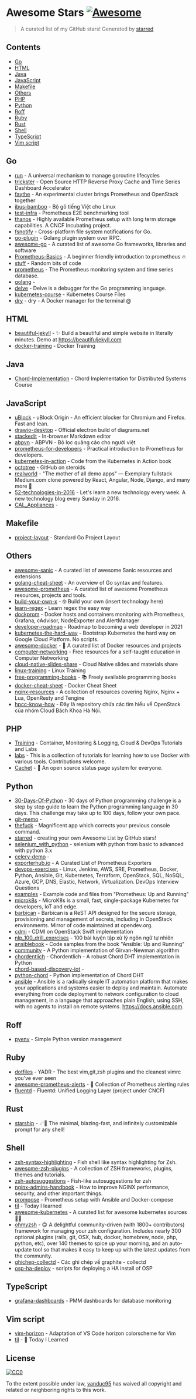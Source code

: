 # Awesome Stars [![Awesome](https://cdn.rawgit.com/sindresorhus/awesome/d7305f38d29fed78fa85652e3a63e154dd8e8829/media/badge.svg)](https://github.com/sindresorhus/awesome)

> A curated list of my GitHub stars!  Generated by [starred](https://github.com/maguowei/starred)


## Contents

  - [Go](#go)
  - [HTML](#html)
  - [Java](#java)
  - [JavaScript](#javascript)
  - [Makefile](#makefile)
  - [Others](#others)
  - [PHP](#php)
  - [Python](#python)
  - [Roff](#roff)
  - [Ruby](#ruby)
  - [Rust](#rust)
  - [Shell](#shell)
  - [TypeScript](#typescript)
  - [Vim script](#vim-script)

## Go 

- [run](https://github.com/oklog/run) - A universal mechanism to manage goroutine lifecycles
- [trickster](https://github.com/tricksterproxy/trickster) - Open Source HTTP Reverse Proxy Cache and Time Series Dashboard Accelerator
- [faythe](https://github.com/vCloud-DFTBA/faythe) - An experimental cluster brings Prometheus and OpenStack together
- [ibus-bamboo](https://github.com/BambooEngine/ibus-bamboo) - Bộ gõ tiếng Việt cho Linux
- [test-infra](https://github.com/prometheus/test-infra) - Prometheus E2E benchmarking tool
- [thanos](https://github.com/thanos-io/thanos) - Highly available Prometheus setup with long term storage capabilities. A CNCF Incubating project.
- [fsnotify](https://github.com/fsnotify/fsnotify) - Cross-platform file system notifications for Go.
- [go-plugin](https://github.com/hashicorp/go-plugin) - Golang plugin system over RPC.
- [awesome-go](https://github.com/avelino/awesome-go) - A curated list of awesome Go frameworks, libraries and software
- [Prometheus-Basics](https://github.com/yolossn/Prometheus-Basics) - A beginner friendly introduction to prometheus 🔥
- [stuff](https://github.com/jjneely/stuff) - Random bits of code
- [prometheus](https://github.com/prometheus/prometheus) - The Prometheus monitoring system and time series database.
- [golang](https://github.com/huynguyennovem/golang) - 
- [delve](https://github.com/go-delve/delve) - Delve is a debugger for the Go programming language.
- [kubernetes-course](https://github.com/wardviaene/kubernetes-course) - Kubernetes Course Files
- [dry](https://github.com/moncho/dry) - dry - A Docker manager for the terminal @

## HTML 

- [beautiful-jekyll](https://github.com/daattali/beautiful-jekyll) - ✨ Build a beautiful and simple website in literally minutes. Demo at https://beautifuljekyll.com
- [docker-training](https://github.com/cuongtransc/docker-training) - Docker Training

## Java 

- [Chord-Implementation](https://github.com/hfokas/Chord-Implementation) - Chord Implementation for Distributed Systems Course

## JavaScript 

- [uBlock](https://github.com/gorhill/uBlock) - uBlock Origin - An efficient blocker for Chromium and Firefox. Fast and lean.
- [drawio-desktop](https://github.com/jgraph/drawio-desktop) - Official electron build of diagrams.net
- [stackedit](https://github.com/benweet/stackedit) - In-browser Markdown editor
- [abpvn](https://github.com/abpvn/abpvn) - ABPVN - Bộ lọc quảng cáo cho người việt
- [prometheus-for-developers](https://github.com/danielfm/prometheus-for-developers) - Practical introduction to Prometheus for developers.
- [kubernetes-in-action](https://github.com/luksa/kubernetes-in-action) - Code from the Kubernetes in Action book
- [octotree](https://github.com/ovity/octotree) - GitHub on steroids
- [realworld](https://github.com/gothinkster/realworld) - "The mother of all demo apps" — Exemplary fullstack Medium.com clone powered by React, Angular, Node, Django, and many more 🏅
- [52-technologies-in-2016](https://github.com/shekhargulati/52-technologies-in-2016) - Let's learn a new technology every week. A new technology blog every Sunday in 2016.
- [CAL_Appliances](https://github.com/ntk148v/CAL_Appliances) - 

## Makefile 

- [project-layout](https://github.com/golang-standards/project-layout) - Standard Go Project Layout

## Others 

- [awesome-sanic](https://github.com/mekicha/awesome-sanic) - A curated list of awesome Sanic resources and extensions
- [golang-cheat-sheet](https://github.com/a8m/golang-cheat-sheet) - An overview of Go syntax and features.
- [awesome-prometheus](https://github.com/roaldnefs/awesome-prometheus) - A curated list of awesome Prometheus resources, projects and tools.
- [build-your-own-x](https://github.com/danistefanovic/build-your-own-x) - 🤓 Build your own (insert technology here)
- [learn-regex](https://github.com/ziishaned/learn-regex) - Learn regex the easy way
- [dockprom](https://github.com/stefanprodan/dockprom) - Docker hosts and containers monitoring with Prometheus, Grafana, cAdvisor, NodeExporter and AlertManager
- [developer-roadmap](https://github.com/kamranahmedse/developer-roadmap) - Roadmap to becoming a web developer in 2021
- [kubernetes-the-hard-way](https://github.com/kelseyhightower/kubernetes-the-hard-way) - Bootstrap Kubernetes the hard way on Google Cloud Platform. No scripts.
- [awesome-docker](https://github.com/veggiemonk/awesome-docker) - :whale: A curated list of Docker resources and projects
- [computer-networking](https://github.com/bregman-arie/computer-networking) - Free resources for a self-taught education in Computer Networking
- [cloud-native-slides-share](https://github.com/rootsongjc/cloud-native-slides-share) - Cloud Native slides and materials share
- [linux-training](https://github.com/eggclub-org/linux-training) - Linux Training
- [free-programming-books](https://github.com/EbookFoundation/free-programming-books) - :books: Freely available programming books
- [docker-cheat-sheet](https://github.com/wsargent/docker-cheat-sheet) - Docker Cheat Sheet
- [nginx-resources](https://github.com/fcambus/nginx-resources) - A collection of resources covering Nginx, Nginx + Lua, OpenResty and Tengine
- [hpcc-know-how](https://github.com/HPCC-Cloud-Computing/hpcc-know-how) - Đây là repository chứa các tìm hiểu về OpenStack của nhóm Cloud Bách Khoa Hà Nội.

## PHP 

- [Training](https://github.com/56kcloud/Training) - Container, Monitoring & Logging, Cloud & DevOps Tutorials and Labs
- [labs](https://github.com/docker/labs) - This is a collection of tutorials for learning how to use Docker with various tools. Contributions welcome.
- [Cachet](https://github.com/CachetHQ/Cachet) - 📛 An open source status page system for everyone.

## Python 

- [30-Days-Of-Python](https://github.com/Asabeneh/30-Days-Of-Python) - 30 days of Python programming challenge is a step by step guide to learn the Python programming language in 30 days. This challenge may take up to 100 days, follow your own pace.
- [git-memo](https://github.com/marczz/git-memo) - 
- [thefuck](https://github.com/nvbn/thefuck) - Magnificent app which corrects your previous console command.
- [starred](https://github.com/maguowei/starred) - creating your own Awesome List by GitHub stars!
- [selenium_with_python](https://github.com/venkywarriors/selenium_with_python) - selenium with python from basic to advanced with python 3.x
- [celery-demo](https://github.com/jimmykobe1171/celery-demo) - 
- [exporterhub.io](https://github.com/NexClipper/exporterhub.io) - A Curated List of Prometheus Exporters
- [devops-exercises](https://github.com/bregman-arie/devops-exercises) - Linux, Jenkins, AWS, SRE, Prometheus, Docker, Python, Ansible, Git, Kubernetes, Terraform, OpenStack, SQL, NoSQL, Azure, GCP, DNS, Elastic, Network, Virtualization. DevOps Interview Questions
- [examples](https://github.com/prometheus-up-and-running/examples) - Example code and files from "Prometheus: Up and Running"
- [microk8s](https://github.com/ubuntu/microk8s) - MicroK8s is a small, fast, single-package Kubernetes for developers, IoT and edge.
- [barbican](https://github.com/openstack/barbican) - Barbican is a ReST API designed for the secure storage, provisioning and management of secrets, including in OpenStack environments. Mirror of code maintained at opendev.org.
- [cdmi](https://github.com/osaddon/cdmi) - CDMI on OpenStack Swift implementation
- [nlp_100_drill_exercises](https://github.com/minhpqn/nlp_100_drill_exercises) - 100 bài luyện tập xử lý ngôn ngữ tự nhiên
- [ansiblebook](https://github.com/ansiblebook/ansiblebook) - Code samples from the book "Ansible: Up and Running"
- [community](https://github.com/kjahan/community) - A Python implementation of Girvan-Newman algorithm
- [chordentlich](https://github.com/grandcat/chordentlich) - Chordentlich - A robust Chord DHT implementation in Python
- [chord-based-discovery-iot](https://github.com/nhatbkk57/chord-based-discovery-iot) - 
- [python-chord](https://github.com/gaston770/python-chord) - Python implementation of Chord DHT
- [ansible](https://github.com/ansible/ansible) - Ansible is a radically simple IT automation platform that makes your applications and systems easier to deploy and maintain. Automate everything from code deployment to network configuration to cloud management, in a language that approaches plain English, using SSH, with no agents to install on remote systems. https://docs.ansible.com.

## Roff 

- [pyenv](https://github.com/pyenv/pyenv) - Simple Python version management

## Ruby 

- [dotfiles](https://github.com/skwp/dotfiles) - YADR - The best vim,git,zsh plugins and the cleanest vimrc you've ever seen
- [awesome-prometheus-alerts](https://github.com/samber/awesome-prometheus-alerts) - 🚨 Collection of Prometheus alerting rules
- [fluentd](https://github.com/fluent/fluentd) - Fluentd: Unified Logging Layer (project under CNCF)

## Rust 

- [starship](https://github.com/starship/starship) - ☄🌌️  The minimal, blazing-fast, and infinitely customizable prompt for any shell!

## Shell 

- [zsh-syntax-highlighting](https://github.com/zsh-users/zsh-syntax-highlighting) - Fish shell like syntax highlighting for Zsh.
- [awesome-zsh-plugins](https://github.com/unixorn/awesome-zsh-plugins) - A collection of ZSH frameworks, plugins, themes and tutorials.
- [zsh-autosuggestions](https://github.com/zsh-users/zsh-autosuggestions) - Fish-like autosuggestions for zsh
- [nginx-admins-handbook](https://github.com/trimstray/nginx-admins-handbook) - How to improve NGINX performance, security, and other important things.
- [prompose](https://github.com/ntk148v/prompose) - Prometheus setup with Ansible and Docker-compose
- [til](https://github.com/ntk148v/til) - Today I learned
- [awesome-kubernetes](https://github.com/ramitsurana/awesome-kubernetes) - A curated list for awesome kubernetes sources :ship::tada:
- [ohmyzsh](https://github.com/ohmyzsh/ohmyzsh) - 🙃   A delightful community-driven (with 1800+ contributors) framework for managing your zsh configuration. Includes nearly 300 optional plugins (rails, git, OSX, hub, docker, homebrew, node, php, python, etc), over 140 themes to spice up your morning, and an auto-update tool so that makes it easy to keep up with the latest updates from the community.
- [ghichep-collectd](https://github.com/hocchudong/ghichep-collectd) - Các ghi chép về graphite - collectd
- [osp-ha-deploy](https://github.com/beekhof/osp-ha-deploy) - scripts for deploying a HA install of OSP

## TypeScript 

- [grafana-dashboards](https://github.com/percona/grafana-dashboards) - PMM dashboards for database monitoring

## Vim script 

- [vim-horizon](https://github.com/ntk148v/vim-horizon) - Adaptation of VS Code horizon colorscheme for Vim
- [til](https://github.com/jbranchaud/til) - :memo: Today I Learned


## License

[![CC0](http://mirrors.creativecommons.org/presskit/buttons/88x31/svg/cc-zero.svg)](https://creativecommons.org/publicdomain/zero/1.0/)

To the extent possible under law, [vanduc95](https://github.com/vanduc95) has waived all copyright and related or neighboring rights to this work.

